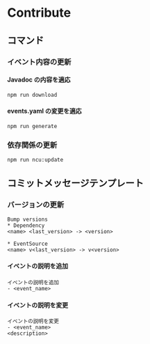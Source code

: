 # Contribute

## コマンド

### イベント内容の更新
#### Javadoc の内容を適応
```shell
npm run download
```

#### events.yaml の変更を適応
```shell
npm run generate
```

### 依存関係の更新
```shell
npm run ncu:update
```

## コミットメッセージテンプレート

### バージョンの更新
```
Bump versions
* Dependency
<name> <last_version> -> <version>

* EventSource
<name> v<last_version> -> v<version>
```

#### イベントの説明を追加
```
イベントの説明を追加
- <event_name>
```

#### イベントの説明を変更
```
イベントの説明を変更
- <event_name>
<description>

```
